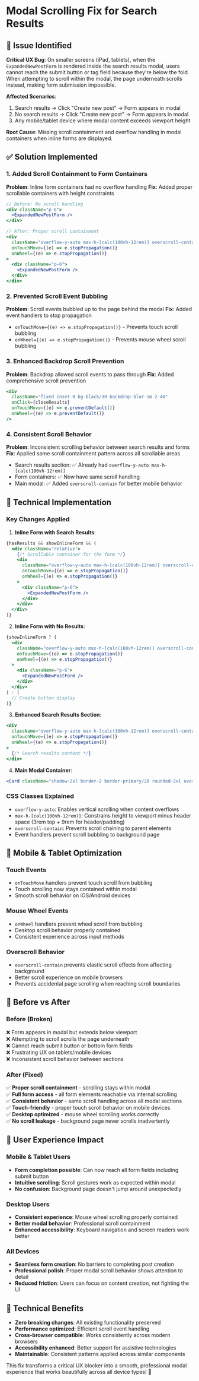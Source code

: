 # Modal Scrolling Fix for Search Results

## 🎯 **Issue Identified**

**Critical UX Bug**: On smaller screens (iPad, tablets), when the `ExpandedNewPostForm` is rendered inside the search results modal, users cannot reach the submit button or tag field because they're below the fold. When attempting to scroll within the modal, the page underneath scrolls instead, making form submission impossible.

**Affected Scenarios**:
1. Search results → Click "Create new post" → Form appears in modal
2. No search results → Click "Create new post" → Form appears in modal
3. Any mobile/tablet device where modal content exceeds viewport height

**Root Cause**: Missing scroll containment and overflow handling in modal containers when inline forms are displayed.

## ✅ **Solution Implemented**

### **1. Added Scroll Containment to Form Containers**

**Problem**: Inline form containers had no overflow handling
**Fix**: Added proper scrollable containers with height constraints

```jsx
// Before: No scroll handling
<div className="p-6">
  <ExpandedNewPostForm />
</div>

// After: Proper scroll containment
<div 
  className="overflow-y-auto max-h-[calc(100vh-12rem)] overscroll-contain"
  onTouchMove={(e) => e.stopPropagation()}
  onWheel={(e) => e.stopPropagation()}
>
  <div className="p-6">
    <ExpandedNewPostForm />
  </div>
</div>
```

### **2. Prevented Scroll Event Bubbling**

**Problem**: Scroll events bubbled up to the page behind the modal
**Fix**: Added event handlers to stop propagation

- `onTouchMove={(e) => e.stopPropagation()}` - Prevents touch scroll bubbling
- `onWheel={(e) => e.stopPropagation()}` - Prevents mouse wheel scroll bubbling

### **3. Enhanced Backdrop Scroll Prevention**

**Problem**: Backdrop allowed scroll events to pass through
**Fix**: Added comprehensive scroll prevention

```jsx
<div 
  className="fixed inset-0 bg-black/30 backdrop-blur-sm z-40"
  onClick={closeResults}
  onTouchMove={(e) => e.preventDefault()}
  onWheel={(e) => e.preventDefault()}
/>
```

### **4. Consistent Scroll Behavior**

**Problem**: Inconsistent scrolling behavior between search results and forms
**Fix**: Applied same scroll containment pattern across all scrollable areas

- Search results section: ✅ Already had `overflow-y-auto max-h-[calc(100vh-12rem)]`
- Form containers: ✅ Now have same scroll handling
- Main modal: ✅ Added `overscroll-contain` for better mobile behavior

## 🔧 **Technical Implementation**

### **Key Changes Applied**

1. **Inline Form with Search Results**:
```jsx
{hasResults && showInlineForm && (
  <div className="relative">
    {/* Scrollable container for the form */}
    <div 
      className="overflow-y-auto max-h-[calc(100vh-12rem)] overscroll-contain"
      onTouchMove={(e) => e.stopPropagation()}
      onWheel={(e) => e.stopPropagation()}
    >
      <div className="p-6">
        <ExpandedNewPostForm />
      </div>
    </div>
  </div>
)}
```

2. **Inline Form with No Results**:
```jsx
{showInlineForm ? (
  <div 
    className="overflow-y-auto max-h-[calc(100vh-12rem)] overscroll-contain"
    onTouchMove={(e) => e.stopPropagation()}
    onWheel={(e) => e.stopPropagation()}
  >
    <div className="p-6">
      <ExpandedNewPostForm />
    </div>
  </div>
) : (
  // Create button display
)}
```

3. **Enhanced Search Results Section**:
```jsx
<div 
  className="overflow-y-auto max-h-[calc(100vh-12rem)] overscroll-contain"
  onTouchMove={(e) => e.stopPropagation()}
  onWheel={(e) => e.stopPropagation()}
>
  {/* Search results content */}
</div>
```

4. **Main Modal Container**:
```jsx
<Card className="shadow-2xl border-2 border-primary/20 rounded-2xl overflow-hidden backdrop-blur-md bg-background/95 max-h-[calc(100vh-2rem)] overscroll-contain">
```

### **CSS Classes Explained**

- `overflow-y-auto`: Enables vertical scrolling when content overflows
- `max-h-[calc(100vh-12rem)]`: Constrains height to viewport minus header space (3rem top + 9rem for header/padding)
- `overscroll-contain`: Prevents scroll chaining to parent elements
- Event handlers prevent scroll bubbling to background page

## 📱 **Mobile & Tablet Optimization**

### **Touch Events**
- `onTouchMove` handlers prevent touch scroll from bubbling
- Touch scrolling now stays contained within modal
- Smooth scroll behavior on iOS/Android devices

### **Mouse Wheel Events**
- `onWheel` handlers prevent wheel scroll from bubbling  
- Desktop scroll behavior properly contained
- Consistent experience across input methods

### **Overscroll Behavior**
- `overscroll-contain` prevents elastic scroll effects from affecting background
- Better scroll experience on mobile browsers
- Prevents accidental page scrolling when reaching scroll boundaries

## 🎯 **Before vs After**

### **Before (Broken)**
❌ Form appears in modal but extends below viewport  
❌ Attempting to scroll scrolls the page underneath  
❌ Cannot reach submit button or bottom form fields  
❌ Frustrating UX on tablets/mobile devices  
❌ Inconsistent scroll behavior between sections  

### **After (Fixed)**
✅ **Proper scroll containment** - scrolling stays within modal  
✅ **Full form access** - all form elements reachable via internal scrolling  
✅ **Consistent behavior** - same scroll handling across all modal sections  
✅ **Touch-friendly** - proper touch scroll behavior on mobile devices  
✅ **Desktop optimized** - mouse wheel scrolling works correctly  
✅ **No scroll leakage** - background page never scrolls inadvertently  

## 🚀 **User Experience Impact**

### **Mobile & Tablet Users**
- **Form completion possible**: Can now reach all form fields including submit button
- **Intuitive scrolling**: Scroll gestures work as expected within modal
- **No confusion**: Background page doesn't jump around unexpectedly

### **Desktop Users**  
- **Consistent experience**: Mouse wheel scrolling properly contained
- **Better modal behavior**: Professional scroll containment
- **Enhanced accessibility**: Keyboard navigation and screen readers work better

### **All Devices**
- **Seamless form creation**: No barriers to completing post creation
- **Professional polish**: Proper modal scroll behavior shows attention to detail
- **Reduced friction**: Users can focus on content creation, not fighting the UI

## 🔄 **Technical Benefits**

- **Zero breaking changes**: All existing functionality preserved
- **Performance optimized**: Efficient scroll event handling
- **Cross-browser compatible**: Works consistently across modern browsers
- **Accessibility enhanced**: Better support for assistive technologies
- **Maintainable**: Consistent patterns applied across similar components

This fix transforms a critical UX blocker into a smooth, professional modal experience that works beautifully across all device types! 🎉 